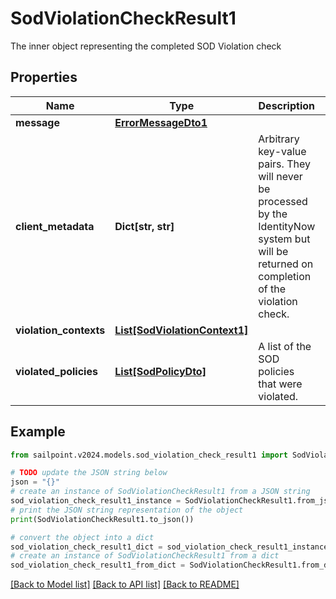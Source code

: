 # SodViolationCheckResult1

The inner object representing the completed SOD Violation check

## Properties

Name | Type | Description | Notes
------------ | ------------- | ------------- | -------------
**message** | [**ErrorMessageDto1**](ErrorMessageDto1.md) |  | [optional] 
**client_metadata** | **Dict[str, str]** | Arbitrary key-value pairs. They will never be processed by the IdentityNow system but will be returned on completion of the violation check. | [optional] 
**violation_contexts** | [**List[SodViolationContext1]**](SodViolationContext1.md) |  | [optional] 
**violated_policies** | [**List[SodPolicyDto]**](SodPolicyDto.md) | A list of the SOD policies that were violated. | [optional] 

## Example

```python
from sailpoint.v2024.models.sod_violation_check_result1 import SodViolationCheckResult1

# TODO update the JSON string below
json = "{}"
# create an instance of SodViolationCheckResult1 from a JSON string
sod_violation_check_result1_instance = SodViolationCheckResult1.from_json(json)
# print the JSON string representation of the object
print(SodViolationCheckResult1.to_json())

# convert the object into a dict
sod_violation_check_result1_dict = sod_violation_check_result1_instance.to_dict()
# create an instance of SodViolationCheckResult1 from a dict
sod_violation_check_result1_from_dict = SodViolationCheckResult1.from_dict(sod_violation_check_result1_dict)
```
[[Back to Model list]](../README.md#documentation-for-models) [[Back to API list]](../README.md#documentation-for-api-endpoints) [[Back to README]](../README.md)


